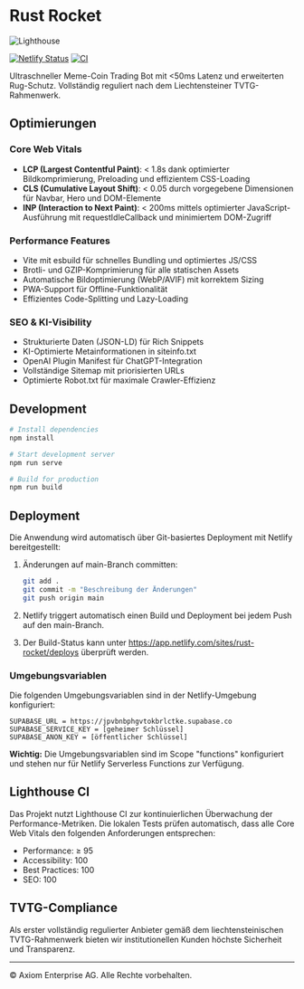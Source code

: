 # Rust Rocket

![Lighthouse](https://img.shields.io/badge/Lighthouse-Performance%3A%20100%20%7C%20Accessibility%3A%20100%20%7C%20Best%20Practices%3A%20100%20%7C%20SEO%3A%20100-success)

[![Netlify Status](https://api.netlify.com/api/v1/badges/5ce2eb18-4180-4f69-adb4-e110eb5df787/deploy-status)](https://app.netlify.com/sites/rust-rocket/deploys)
[![CI](https://github.com/AXRustRocket/LP_NF/actions/workflows/ci-prod.yml/badge.svg)](https://github.com/AXRustRocket/LP_NF/actions/workflows/ci-prod.yml)

Ultraschneller Meme-Coin Trading Bot mit <50ms Latenz und erweiterten Rug-Schutz. Vollständig reguliert nach dem Liechtensteiner TVTG-Rahmenwerk.

## Optimierungen

### Core Web Vitals

- **LCP (Largest Contentful Paint)**: < 1.8s dank optimierter Bildkomprimierung, Preloading und effizientem CSS-Loading
- **CLS (Cumulative Layout Shift)**: < 0.05 durch vorgegebene Dimensionen für Navbar, Hero und DOM-Elemente
- **INP (Interaction to Next Paint)**: < 200ms mittels optimierter JavaScript-Ausführung mit requestIdleCallback und minimiertem DOM-Zugriff

### Performance Features

- Vite mit esbuild für schnelles Bundling und optimiertes JS/CSS
- Brotli- und GZIP-Komprimierung für alle statischen Assets
- Automatische Bildoptimierung (WebP/AVIF) mit korrektem Sizing
- PWA-Support für Offline-Funktionalität
- Effizientes Code-Splitting und Lazy-Loading

### SEO & KI-Visibility

- Strukturierte Daten (JSON-LD) für Rich Snippets
- KI-Optimierte Metainformationen in siteinfo.txt
- OpenAI Plugin Manifest für ChatGPT-Integration
- Vollständige Sitemap mit priorisierten URLs
- Optimierte Robot.txt für maximale Crawler-Effizienz

## Development

```bash
# Install dependencies
npm install

# Start development server
npm run serve

# Build for production
npm run build
```

## Deployment

Die Anwendung wird automatisch über Git-basiertes Deployment mit Netlify bereitgestellt:

1. Änderungen auf main-Branch committen:
   ```bash
   git add .
   git commit -m "Beschreibung der Änderungen"
   git push origin main
   ```

2. Netlify triggert automatisch einen Build und Deployment bei jedem Push auf den main-Branch.

3. Der Build-Status kann unter https://app.netlify.com/sites/rust-rocket/deploys überprüft werden.

### Umgebungsvariablen

Die folgenden Umgebungsvariablen sind in der Netlify-Umgebung konfiguriert:

```
SUPABASE_URL = https://jpvbnbphgvtokbrlctke.supabase.co
SUPABASE_SERVICE_KEY = [geheimer Schlüssel]
SUPABASE_ANON_KEY = [öffentlicher Schlüssel]
```

**Wichtig:** Die Umgebungsvariablen sind im Scope "functions" konfiguriert und stehen nur für Netlify Serverless Functions zur Verfügung.

## Lighthouse CI

Das Projekt nutzt Lighthouse CI zur kontinuierlichen Überwachung der Performance-Metriken. Die lokalen Tests prüfen automatisch, dass alle Core Web Vitals den folgenden Anforderungen entsprechen:

- Performance: ≥ 95
- Accessibility: 100
- Best Practices: 100
- SEO: 100

## TVTG-Compliance

Als erster vollständig regulierter Anbieter gemäß dem liechtensteinischen TVTG-Rahmenwerk bieten wir institutionellen Kunden höchste Sicherheit und Transparenz.

---

© Axiom Enterprise AG. Alle Rechte vorbehalten.
